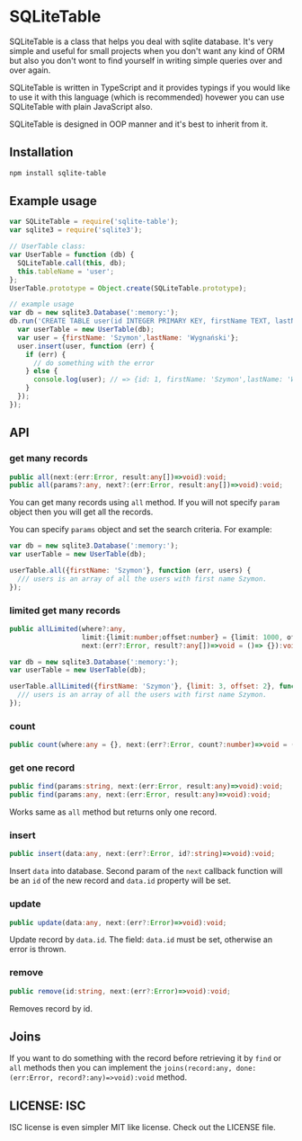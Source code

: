 SQLiteTable
===========

SQLiteTable is a class that helps you deal with sqlite database. 
It's very simple and useful for small projects when you don't want any kind of ORM but 
 also you don't wont to find yourself in writing simple queries over and over again.

SQLiteTable is written in TypeScript and it provides typings if you would like to use it with this language (which is recommended) hovewer you can use SQLiteTable with plain JavaScript also.
 
SQLiteTable is designed in OOP manner and it's best to inherit from it.

## Installation

```bash
npm install sqlite-table
```

## Example usage

```js
var SQLiteTable = require('sqlite-table');
var sqlite3 = require('sqlite3');

// UserTable class:
var UserTable = function (db) {
  SQLiteTable.call(this, db);
  this.tableName = 'user';
};
UserTable.prototype = Object.create(SQLiteTable.prototype);

// example usage
var db = new sqlite3.Database(':memory:');
db.run('CREATE TABLE user(id INTEGER PRIMARY KEY, firstName TEXT, lastName TEXT)', function (err) {
  var userTable = new UserTable(db);
  var user = {firstName: 'Szymon',lastName: 'Wygnański'};
  user.insert(user, function (err) {
    if (err) {
      // do something with the error
    } else {
      console.log(user); // => {id: 1, firstName: 'Szymon',lastName: 'Wygnański'};
    }
  });
});
```

## API

### get many records

```ts
public all(next:(err:Error, result:any[])=>void):void;
public all(params?:any, next?:(err:Error, result:any[])=>void):void;
```

You can get many records using `all` method. If you will not specify `param` object then 
 you will get all the records.

You can specify `params` object and set the search criteria. For example:

```js
var db = new sqlite3.Database(':memory:');
var userTable = new UserTable(db);

userTable.all({firstName: 'Szymon'}, function (err, users) {
  /// users is an array of all the users with first name Szymon.
});
```

### limited get many records

```ts
public allLimited(where?:any,
                  limit:{limit:number;offset:number} = {limit: 1000, offset: 0},
                  next:(err?:Error, result?:any[])=>void = ()=> {}):void;
```

```js
var db = new sqlite3.Database(':memory:');
var userTable = new UserTable(db);

userTable.allLimited({firstName: 'Szymon'}, {limit: 3, offset: 2}, function (err, users) {
  /// users is an array of all the users with first name Szymon.
});
```

### count

```ts
public count(where:any = {}, next:(err?:Error, count?:number)=>void = ()=>{}):void;
```

### get one record

```ts
public find(params:string, next:(err:Error, result:any)=>void):void;
public find(params:any, next:(err:Error, result:any)=>void):void;
```

Works same as `all` method but returns only one record.

### insert

```ts
public insert(data:any, next:(err?:Error, id?:string)=>void):void;
```

Insert `data` into database. Second param of the `next` callback function 
   will be an `id` of the new record and `data.id` property will be set.
   
### update

```ts
public update(data:any, next:(err?:Error)=>void):void;
```

Update record by `data.id`. The field: `data.id` must be set, otherwise an error is thrown.
 
### remove
 
```ts
public remove(id:string, next:(err?:Error)=>void):void;
```

Removes record by id.

## Joins

If you want to do something with the record before retrieving it by `find` or `all` methods then you can implement the `joins(record:any, done:(err:Error, record?:any)=>void):void` method.

## LICENSE: ISC

ISC license is even simpler MIT like license. Check out the LICENSE file.
